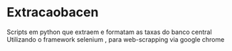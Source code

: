# Extracaobacen
Scripts em python que extraem e formatam as taxas do banco central 
Utilizando o framework selenium , para web-scrapping via google chrome
